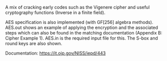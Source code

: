 A mix of cracking early codes such as the Vigenere cipher and useful cryptography functions (Inverse in a finite field). 

AES specification is also implemented (with GF[256] algebra methods). AES.out shows an example of applying the encryption and the
associated steps which can also be found in the matching documentation (Appendix B: Cipher Example 1). AES.in is the required
input file for this. The S-box and round keys are also shown.

Documentation:
https://it.ojp.gov/NISS/iepd/443
